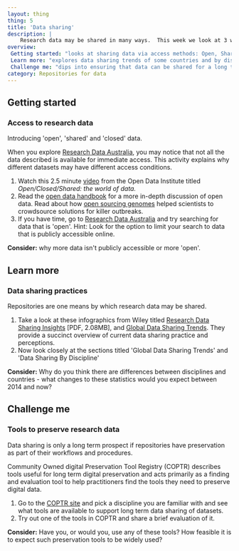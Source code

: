 ```yaml
---
layout: thing
thing: 5
title: 'Data sharing'
description: |
    Research data may be shared in many ways.  This week we look at 3 ways.
overview:
 Getting started: "looks at sharing data via access methods: Open, Shared and Closed Data"
 Learn more: "explores data sharing trends of some countries and by disciplines"
 Challenge me: "dips into ensuring that data can be shared for a long time via some preservation tools"
category: Repositories for data
---
```

## Getting started
### Access to research data

Introducing 'open', 'shared' and 'closed' data.

When you explore [Research Data Australia](https://researchdata.ands.org.au), you may 
notice that not all the data described is available for immediate
access. This activity explains why different datasets may have different
access conditions.

1.  Watch this 2.5 minute [video](https://vimeo.com/125783029) from the
    Open Data Institute titled *Open/Closed/Shared: the world of data.*
2.  Read the [open data handbook](http://opendatahandbook.org/ "open data handbook")
    for a more in-depth discussion of open data. Read about how [open sourcing genomes](http://opendatahandbook.org/value-stories/en/open-sourcing-genomes/) helped scientists to crowdsource solutions for killer outbreaks. 
3.  If you have time, go to [Research Data Australia](https://researchdata.ands.org.au) and try searching for
    data that is 'open'. Hint: Look for the option to limit your search
    to data that is publicly accessible online.

**Consider:** why more data isn't publicly accessible or more 'open'.

## Learn more
### Data sharing practices

Repositories are one means by which research data may be shared.

1.  Take a look at these infographics from Wiley titled [Research Data Sharing Insights](http://doi.org/10.6084/m9.figshare.3555993.v1) \[PDF, 2.08MB\], and [Global Data Sharing Trends](https://authorservices.wiley.com/asset/photos/licensing-and-open-access-photos/Wiley%20Global%20Data%20Sharing%20Infographic%20June%202017.pdf "Wiley - Global Data Sharing Trends"). They provide a succinct overview of current data sharing practice and perceptions.
2.  Now look closely at the sections titled 'Global Data Sharing Trends' and 'Data Sharing By Discipline'

**Consider:** Why do you think there are differences between disciplines
and countries - what changes to these statistics would you expect
between 2014 and now?

## Challenge me
### Tools to preserve research data

Data sharing is only a long term prospect if repositories have
preservation as part of their workflows and procedures.

Community Owned digital Preservation Tool Registry (COPTR) describes
tools useful for long term digital preservation and acts primarily as a
finding and evaluation tool to help practitioners find the tools they
need to preserve digital data.

1.  Go to the [COPTR site](http://coptr.digipres.org/Main_Page) and pick
    a discipline you are familiar with and see what tools are available
    to support long term data sharing of datasets.
2.  Try out one of the tools in COPTR and share a brief evaluation of
    it.

**Consider:** Have you, or would you, use any of these tools? How
feasible it is to expect such preservation tools to be widely used?
